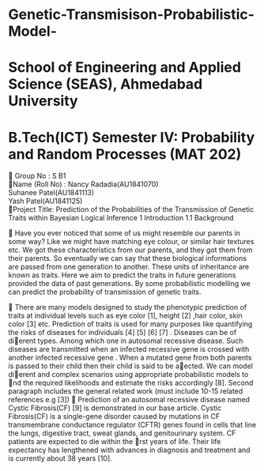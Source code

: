 # Genetic-Transmisison-Probabilistic-Model-

# School of Engineering and Applied Science (SEAS), Ahmedabad University

#  B.Tech(ICT) Semester IV: Probability and Random Processes (MAT 202)

 Group No : S B1  
 Name (Roll No) : Nancy Radadia(AU1841070)  
                   Suhanee Patel(AU1841113)    
                   Yash Patel(AU1841125)  
 Project Title: Prediction of the Probabilities of the Transmission of Genetic Traits within
Bayesian Logical Inference
1 Introduction
1.1 Background
  
 Have you ever noticed that some of us might resemble our parents in some way? Like we might have
matching eye colour, or similar hair textures etc. We got these characteristics from our parents, and
they got them from their parents. So eventually we can say that these biological informations are
passed from one generation to another. These units of inheritance are known as traits. Here we aim
to predict the traits in future generations provided the data of past generations. By some probabilistic
modelling we can predict the probability of transmission of genetic traits.
  
 There are many models designed to study the phenotypic prediction of traits at individual levels such as
eye color [1], height [2] ,hair color, skin color [3] etc. Prediction of traits is used for many purposes like
quantifying the risks of diseases for individuals [4] [5] [6] [7] . Diseases can be of dierent types. Among
which one in autosomal recessive disease. Such diseases are transmitted when an infected recessive gene
is crossed with another infected recessive gene . When a mutated gene from both parents is passed to
their child then their child is said to be aected. We can model dierent and complex scenarios using
appropriate probabilistic models to nd the required likelihoods and estimate the risks accordingly [8].
Second paragraph includes the general related work (must include 10-15 related references e.g [3])
 Prediction of an autosomal recessive disease named Cystic Fibrosis(CF) [9] is demonstrated in our
base article. Cystic Fibrosis(CF) is a single-gene disorder caused by mutations in CF transmembrane
conductance regulator (CFTR) genes found in cells that line the lungs, digestive tract, sweat glands, and
genitourinary system. CF patients are expected to die within the rst years of life. Their life expectancy
has lengthened with advances in diagnosis and treatment and is currently about 38 years [10].
